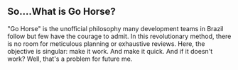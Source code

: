 ## So….What is Go Horse?

"Go Horse" is the unofficial philosophy many development teams in Brazil follow but few have the courage to admit. In this revolutionary method, there is no room for meticulous planning or exhaustive reviews. Here, the objective is singular: make it work. And make it quick. And if it doesn't work? Well, that's a problem for future me.
